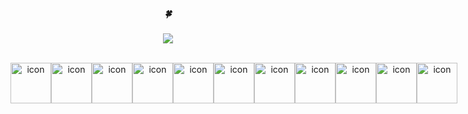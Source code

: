 <div align="center">
    
   ##### 🍀
   <a href="https://cedar-caraway-23a.notion.site/e5d15460a9ca4a4789c9cf95ffd67d07"><img src="https://img.shields.io/badge/Notion-000000?style=flat-square&logo=notion&logoColor=white&link=https://cedar-caraway-23a.notion.site/e5d15460a9ca4a4789c9cf95ffd67d07"/></a>
<br />
<br />
<div style="display: flex; align-items: flex-start;">
    <img src="https://techstack-generator.vercel.app/ts-icon.svg" alt="icon" width="65" height="65" />
    <img src="https://techstack-generator.vercel.app/sass-icon.svg" alt="icon" width="65" height="65" />
    <img src="https://techstack-generator.vercel.app/java-icon.svg" alt="icon" width="65" height="65" />
    <img src="https://techstack-generator.vercel.app/python-icon.svg" alt="icon" width="65" height="65" />
    <br />
    <img src="https://techstack-generator.vercel.app/react-icon.svg" alt="icon" width="65" height="65" />
    <img src="https://techstack-generator.vercel.app/redux-icon.svg" alt="icon" width="65" height="65" />
    <img src="https://techstack-generator.vercel.app/restapi-icon.svg" alt="icon" width="65" height="65" />
    <img src="https://techstack-generator.vercel.app/gatsby-icon.svg" alt="icon" width="65" height="65" />
    <img src="https://techstack-generator.vercel.app/graphql-icon.svg" alt="icon" width="65" height="65" />
    <br />
    <img src="https://techstack-generator.vercel.app/docker-icon.svg" alt="icon" width="65" height="65" />
    <img src="https://techstack-generator.vercel.app/kubernetes-icon.svg" alt="icon" width="65" height="65" />
    <!--
    <img src="https://techstack-generator.vercel.app/gatsby-icon.svg" alt="icon" width="65" height="65" />
    <img src="https://techstack-generator.vercel.app/webpack-icon.svg" alt="icon" width="65" height="65" />
    -->
</div>
<!--
<div style="display: flex; align-items: flex-start;">
    <img src="https://techstack-generator.vercel.app/eslint-icon.svg" alt="icon" width="65" height="65" />
    <img src="https://techstack-generator.vercel.app/prettier-icon.svg" alt="icon" width="65" height="65" />
    <img src="https://techstack-generator.vercel.app/storybook-icon.svg" alt="icon" width="65" height="65" />
    <img src="https://techstack-generator.vercel.app/jest-icon.svg" alt="icon" width="65" height="65" />
    <img src="https://techstack-generator.vercel.app/testinglibrary-icon.svg" alt="icon" width="65" height="65" />
    <img src="https://techstack-generator.vercel.app/restapi-icon.svg" alt="icon" width="65" height="65" />
    <img src="https://techstack-generator.vercel.app/github-icon.svg" alt="icon" width="65" height="65" />
</div>
-->
</div>    
    
<!--
  <code><img width="15%" src="https://www.vectorlogo.zone/logos/reactjs/reactjs-ar21.svg"></code>
  <code><img width="15%" height="130%" src="https://github.com/chopinballadeno4/svg-logos/blob/master/svg/redux.svg"></code>
  <code><img width="15%" src="https://www.vectorlogo.zone/logos/javascript/javascript-ar21.svg"></code>
-->


